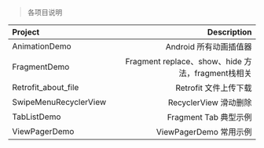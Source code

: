 > 各项目说明

| Project      |     Description    |
| :-------- | --------:|
| AnimationDemo    |   Android 所有动画插值器 |
| FragmentDemo    |   Fragment replace、show、hide 方法，fragment栈相关 |
| Retrofit_about_file    |   Retrofit 文件上传下载 |
| SwipeMenuRecyclerView    |   RecyclerView 滑动删除 |
| TabListDemo    |   Fragment Tab 典型示例 |
| ViewPagerDemo    |   ViewPagerDemo 常用示例 |


